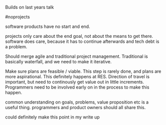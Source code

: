 Builds on last years talk

#noprojects

software products have no start and end.

projects only care about the end goal, not about the means to get there. software does care, because it has to continue afterwards and tech debt is a problem.

Should merge agile and traditional project management. Traditional is basically waterfall, and we need to make it iterative.

Make sure plans are feasible / viable. This step is rarely done, and plans are more aspirational. This definitely happens at RES. Direction of travel is important, but need to continously get value out in little increments. Programmers need to be involved early on in the process to make this happen.

common understanding on goals, problems, value proposition etc is a useful thing. programmers and product owners should all share this.

could definitely make this point in my write up
